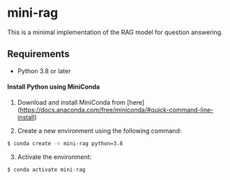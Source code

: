 # mini-rag

This is a minimal implementation of the RAG model for question answering.

## Requirements

- Python 3.8 or later

#### Install Python using MiniConda

1) Download and install MiniConda from [here] (https://docs.anaconda.com/free/miniconda/#quick-command-line-install)

2) Create a new environment using the following command:
```bash
$ conda create -n mini-rag python=3.8
```
3) Activate the environment:
```Bash
$ conda activate mini-rag
```
